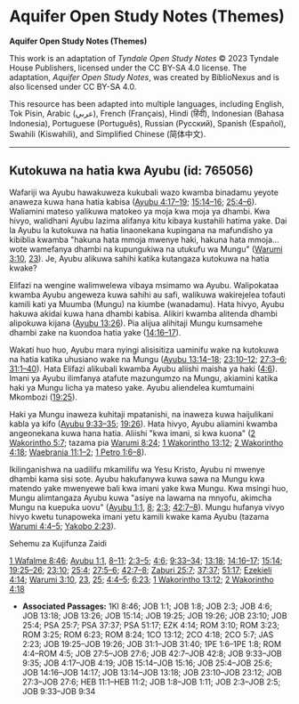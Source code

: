 # Aquifer Open Study Notes (Themes)

**Aquifer Open Study Notes (Themes)**

This work is an adaptation of *Tyndale Open Study Notes* © 2023 Tyndale House Publishers, licensed under the CC BY\-SA 4\.0 license. The adaptation, *Aquifer Open Study Notes*, was created by BiblioNexus and is also licensed under CC BY\-SA 4\.0\.

This resource has been adapted into multiple languages, including English, Tok Pisin, Arabic (عربي), French (Français), Hindi (हिंदी), Indonesian (Bahasa Indonesia), Portuguese (Português), Russian (Русский), Spanish (Español), Swahili (Kiswahili), and Simplified Chinese (简体中文).



--------------------------------

## Kutokuwa na hatia kwa Ayubu (id: 765056)

Wafariji wa Ayubu hawakuweza kukubali wazo kwamba binadamu yeyote anaweza kuwa hana hatia kabisa ([Ayubu 4:17–19](https://ref.ly/Job4:17-Job4:19); [15:14–16](https://ref.ly/Job15:14-Job15:16); [25:4–6](https://ref.ly/Job25:4-Job25:6)). Waliamini mateso yalikuwa matokeo ya moja kwa moja ya dhambi. Kwa hivyo, walidhani Ayubu lazima alifanya kitu kibaya kustahili hatima yake. Dai la Ayubu la kutokuwa na hatia linaonekana kupingana na mafundisho ya kibiblia kwamba "hakuna hata mmoja mwenye haki, hakuna hata mmoja… wote wamefanya dhambi na kupungukiwa na utukufu wa Mungu" ([Warumi 3:10](https://ref.ly/Rom3:10), [23](https://ref.ly/Rom3:23)). Je, Ayubu alikuwa sahihi katika kutangaza kutokuwa na hatia kwake?

Elifazi na wengine walimwelewa vibaya msimamo wa Ayubu. Walipokataa kwamba Ayubu angeweza kuwa sahihi au safi, walikuwa wakirejelea tofauti kamili kati ya Muumba (Mungu) na kiumbe (wanadamu). Hata hivyo, Ayubu hakuwa akidai kuwa hana dhambi kabisa. Alikiri kwamba alitenda dhambi alipokuwa kijana ([Ayubu 13:26](https://ref.ly/Job13:26)). Pia alijua alihitaji Mungu kumsamehe dhambi zake na kuondoa hatia yake ([14:16–17](https://ref.ly/Job14:16-Job14:17)).

Wakati huo huo, Ayubu mara nyingi alisisitiza uaminifu wake na kutokuwa na hatia katika uhusiano wake na Mungu ([Ayubu 13:14–18](https://ref.ly/Job13:14-Job13:18); [23:10–12](https://ref.ly/Job23:10-Job23:12); [27:3–6](https://ref.ly/Job27:3-Job27:6); [31:1–40](https://ref.ly/Job31:1-Job31:40)). Hata Elifazi alikubali kwamba Ayubu aliishi maisha ya haki ([4:6](https://ref.ly/Job4:6)). Imani ya Ayubu ilimfanya atafute mazungumzo na Mungu, akiamini katika haki ya Mungu licha ya mateso yake. Ayubu aliendelea kumtumaini Mkombozi ([19:25](https://ref.ly/Job19:25)).

Haki ya Mungu inaweza kuhitaji mpatanishi, na inaweza kuwa haijulikani kabla ya kifo ([Ayubu 9:33–35](https://ref.ly/Job9:33-Job9:35); [19:26](https://ref.ly/Job19:26)). Hata hivyo, Ayubu aliamini kwamba angeonekana kuwa hana hatia. Aliishi "kwa imani, si kwa kuona" ([2 Wakorintho 5:7](https://ref.ly/2Cor5:7); tazama pia [Warumi 8:24](https://ref.ly/Rom8:24); [1 Wakorintho 13:12](https://ref.ly/1Cor13:12); [2 Wakorintho 4:18](https://ref.ly/2Cor4:18); [Waebrania 11:1–2](https://ref.ly/Heb11:1-Heb11:2); [1 Petro 1:6–8](https://ref.ly/1Pet1:6-1Pet1:8)).

Ikilinganishwa na uadilifu mkamilifu wa Yesu Kristo, Ayubu ni mwenye dhambi kama sisi sote. Ayubu hakufanywa kuwa sawa na Mungu kwa matendo yake mwenyewe bali kwa imani yake kwa Mungu. Kwa msingi huo, Mungu alimtangaza Ayubu kuwa "asiye na lawama na mnyofu, akimcha Mungu na kuepuka uovu" ([Ayubu 1:1](https://ref.ly/Job1:1), [8](https://ref.ly/Job1:8); [2:3](https://ref.ly/Job2:3); [42:7–8](https://ref.ly/Job42:7-Job42:8)). Mungu hufanya vivyo hivyo kwetu tunapoweka imani yetu kamili kwake kama Ayubu (tazama [Warumi 4:4–5](https://ref.ly/Rom4:4-Rom4:5); [Yakobo 2:23](https://ref.ly/Jas2:23)).

Sehemu za Kujifunza Zaidi

[1 Wafalme 8:46](https://ref.ly/1Kgs8:46); [Ayubu 1:1](https://ref.ly/Job1:1), [8–11](https://ref.ly/Job1:8-Job1:11); [2:3–5](https://ref.ly/Job2:3-Job2:5); [4:6](https://ref.ly/Job4:6); [9:33–34](https://ref.ly/Job9:33-Job9:34); [13:18](https://ref.ly/Job13:18); [14:16–17](https://ref.ly/Job14:16-Job14:17); [15:14](https://ref.ly/Job15:14); [19:25–26](https://ref.ly/Job19:25-Job19:26); [23:10](https://ref.ly/Job23:10); [25:4](https://ref.ly/Job25:4); [27:5–6](https://ref.ly/Job27:5-Job27:6); [42:7–8](https://ref.ly/Job42:7-Job42:8); [Zaburi 25:7](https://ref.ly/Ps25:7); [37:37](https://ref.ly/Ps37:37); [51:17](https://ref.ly/Ps51:17); [Ezekieli 4:14](https://ref.ly/Ezek4:14); [Warumi 3:10](https://ref.ly/Rom3:10), [23](https://ref.ly/Rom3:23), [25](https://ref.ly/Rom3:25); [4:4–5](https://ref.ly/Rom4:4-Rom4:5); [6:23](https://ref.ly/Rom6:23); [1 Wakorintho 13:12](https://ref.ly/1Cor13:12); [2 Wakorintho 4:18](https://ref.ly/2Cor4:18)

* **Associated Passages:** 1KI 8:46; JOB 1:1; JOB 1:8; JOB 2:3; JOB 4:6; JOB 13:18; JOB 13:26; JOB 15:14; JOB 19:25; JOB 19:26; JOB 23:10; JOB 25:4; PSA 25:7; PSA 37:37; PSA 51:17; EZK 4:14; ROM 3:10; ROM 3:23; ROM 3:25; ROM 6:23; ROM 8:24; 1CO 13:12; 2CO 4:18; 2CO 5:7; JAS 2:23; JOB 19:25–JOB 19:26; JOB 31:1–JOB 31:40; 1PE 1:6–1PE 1:8; ROM 4:4–ROM 4:5; JOB 27:5–JOB 27:6; JOB 42:7–JOB 42:8; JOB 9:33–JOB 9:35; JOB 4:17–JOB 4:19; JOB 15:14–JOB 15:16; JOB 25:4–JOB 25:6; JOB 14:16–JOB 14:17; JOB 13:14–JOB 13:18; JOB 23:10–JOB 23:12; JOB 27:3–JOB 27:6; HEB 11:1–HEB 11:2; JOB 1:8–JOB 1:11; JOB 2:3–JOB 2:5; JOB 9:33–JOB 9:34

